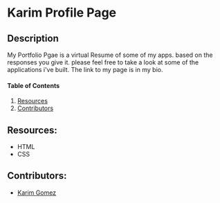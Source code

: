 # Karim Profile Page

## Description

My Portfolio Pgae is a virtual Resume of some of my apps. based on the responses you give it. please feel free to take a look at some of the applications i've built. The link to my page is in my bio.



#### Table of Contents
1. [Resources](#resources)
2. [Contributors](#contributors)


## Resources:
- HTML
- CSS

## Contributors:
* [Karim Gomez](https://github.com/kgomez1990) 